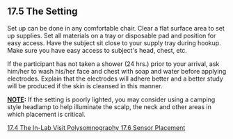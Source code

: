 ## 17.5 The Setting

Set up can be done in any comfortable chair. Clear a flat surface area to set up supplies. Set all materials on a tray or disposable pad and position for easy access.  Have the subject sit close to your supply tray during hookup. Make sure you have easy access to subject's head, chest, etc.

If the participant has not taken a shower (24 hrs.) prior to your arrival, ask him/her to wash his/her face and chest with soap and water before applying electrodes.  Explain that the electrodes will adhere better and a better study will be produced if the skin is cleansed in this manner.

**<u>NOTE</u>:** If the setting is poorly lighted, you may consider using a camping style headlamp to help illuminate the scalp, the neck and other areas in which placement is critical.


<div class="center">
<div class="btn-group">
  <a href=":pages_path:/manuals/polysomnography/17-04-in-lab-visit.md" class="btn btn-default">
    <span class="glyphicon glyphicon-chevron-left"></span>
    17.4 The In-Lab Visit
  </a>

  <a href=":pages_path:/manuals/polysomnography" class="btn btn-default">
    <span class="glyphicon glyphicon-chevron-up"></span>
    Polysomnography
  </a>

  <a href=":pages_path:/manuals/polysomnography/17-06-sensor-placement.md" class="btn btn-success">
    17.6 Sensor Placement
    <span class="glyphicon glyphicon-chevron-right"></span>
  </a>
</div>
</div>

